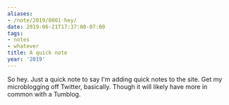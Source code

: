```yaml
---
aliases:
- /note/2019/0001-hey/
date: 2019-06-21T17:37:00-07:00
tags:
- notes
- whatever
title: A quick note
year: '2019'
---
```


So hey. Just a quick note to say I'm adding quick notes to the site. Get my
microblogging off Twitter, basically. Though it will likely have more in common
with a Tumblog.
